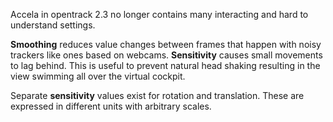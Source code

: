 Accela in opentrack 2.3 no longer contains many interacting and hard to understand settings.

**Smoothing** reduces value changes between frames that happen with noisy trackers like ones based on webcams.
**Sensitivity** causes small movements to lag behind. This is useful to prevent natural head shaking resulting in the view swimming all over the virtual cockpit.

Separate **sensitivity** values exist for rotation and translation. These are expressed in different units with arbitrary scales.